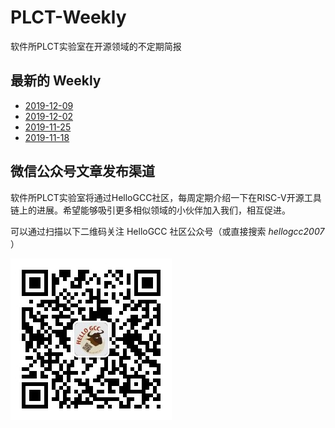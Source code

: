 # PLCT-Weekly

软件所PLCT实验室在开源领域的不定期简报

## 最新的 Weekly

- [2019-12-09](2019-12-09.md)
- [2019-12-02](2019-12-02.md)
- [2019-11-25](2019-11-25.md)
- [2019-11-18](2019-11-18.md)

## 微信公众号文章发布渠道

软件所PLCT实验室将通过HelloGCC社区，每周定期介绍一下在RISC-V开源工具链上的进展。希望能够吸引更多相似领域的小伙伴加入我们，相互促进。

可以通过扫描以下二维码关注 HelloGCC 社区公众号（或直接搜索 *hellogcc2007* ）

![hellogcc-qr.jpg](hellogcc-qr.jpg)
